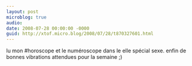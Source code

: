 ```yaml
---
layout: post
microblog: true
audio: 
date: 2008-07-28 00:00:00 -0000
guid: http://xtof.micro.blog/2008/07/28/t870327601.html
---
```

lu mon #horoscope et le numéroscope dans le elle spécial sexe. enfin de bonnes vibrations attendues pour la semaine ;)
